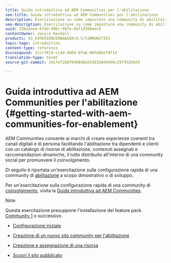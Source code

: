 ```yaml
---
title: Guida introduttiva ad AEM Communities per l'abilitazione
seo-title: Guida introduttiva ad AEM Communities per l'abilitazione
description: Esercitazione su come impostare una community di abilitazione
seo-description: Esercitazione su come impostare una community di abilitazione
uuid: 25b43ee4-6fdd-496c-94fe-daf1d300aecb
contentOwner: Janice Kendall
products: SG_EXPERIENCEMANAGER/6.5/COMMUNITIES
topic-tags: introduction
content-type: reference
discoiquuid: 31cc7819-cc4d-4804-9fab-005d8bef0714
translation-type: tm+mt
source-git-commit: 341fef2b8f040848a59381b0d4996c29f352b929

---
```



# Guida introduttiva ad AEM Communities per l&#39;abilitazione {#getting-started-with-aem-communities-for-enablement}

AEM Communities consente ai marchi di creare esperienze coerenti tra canali digitali e di persona facilitando l&#39;abilitazione tra dipendenti e clienti con un catalogo di risorse di abilitazione, contenuti assegnati e raccomandazioni dinamiche, il tutto distribuito all&#39;interno di una community social per promuovere il coinvolgimento.

Di seguito è riportata un&#39;esercitazione sulla configurazione rapida di una community di [abilitazione](overview.md#enablement-community) a scopo dimostrativo o di sviluppo.

Per un&#39;esercitazione sulla configurazione rapida di una community di [coinvolgimento](overview.md#engagement-community), visita la [Guida introduttiva ad AEM Communities](getting-started.md).

>[!NOTE]
>
>Questa esercitazione presuppone l&#39;installazione del feature pack [Community 1](deploy-communities.md#latestfeaturepack) o successivo.


* [Configurazione iniziale](enablement-setup.md)

* [Creazione di un nuovo sito community per l&#39;abilitazione](enablement-create-site.md)

* [Creazione e assegnazione di una risorsa](resource.md)

* [Scopri il sito pubblicato](enablement-published-site.md)

